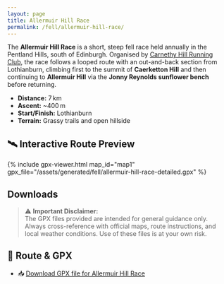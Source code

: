 ```yaml
---
layout: page
title: Allermuir Hill Race
permalink: /fell/allermuir-hill-race/
---
```


The **Allermuir Hill Race** is a short, steep fell race held annually in the Pentland Hills, south of Edinburgh. Organised by [Carnethy Hill Running Club](http://carnethy.com/carnethy-organised-races/allermuir-hill-race/), the race follows a looped route with an out-and-back section from Lothianburn, climbing first to the summit of **Caerketton Hill** and then continuing to **Allermuir Hill** via the **Jonny Reynolds sunflower bench** before returning.

- **Distance:** 7 km  
- **Ascent:** ~400 m  
- **Start/Finish:** Lothianburn  
- **Terrain:** Grassy trails and open hillside  

## 🛰️ Interactive Route Preview

{% include gpx-viewer.html map_id="map1" gpx_file="/assets/generated/fell/allermuir-hill-race-detailed.gpx" %}

## Downloads

> ⚠️ **Important Disclaimer:**  
> The GPX files provided are intended for general guidance only. Always cross-reference with official maps, route instructions, and local weather conditions. Use of these files is at your own risk.

## 📄 Route & GPX

- 📥 [Download GPX file for Allermuir Hill Race](/assets/generated/fell/allermuir-hill-race.gpx)  
